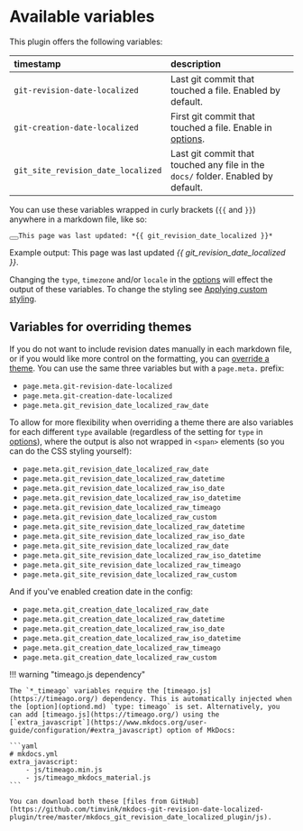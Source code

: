 # Available variables

This plugin offers the following variables:

| timestamp | description |
|:-----------|:------------|
| `git-revision-date-localized` | Last git commit that touched a file. Enabled by default. |
| `git-creation-date-localized` | First git commit that touched a file. Enable in [options](options.md). |
| `git_site_revision_date_localized` | Last git commit that touched any file in the `docs/` folder. Enabled by default. |

You can use these variables wrapped in curly brackets (`{{` and `}}`) anywhere in a markdown file, like so:

<pre id="__code_42"><span></span><button class="md-clipboard md-icon" title="Copy to clipboard" data-clipboard-target="#__code_42 > code"></button><code>This page was last updated: *&#123;{ git_revision_date_localized }}*
</code></pre>

Example output: This page was last updated *{{ git_revision_date_localized }}*.

Changing the `type`, `timezone` and/or `locale` in the [options](options.md) will effect the output of these variables. To change the styling see [Applying custom styling](howto/custom-styling.md).

## Variables for overriding themes

If you do not want to include revision dates manually in each markdown file, or if you would like more control on the formatting, you can [override a theme](howto/override-a-theme.md). You can use the same three variables but with a `page.meta.` prefix:

- `page.meta.git-revision-date-localized`
- `page.meta.git-creation-date-localized`
- `page.meta.git_revision_date_localized_raw_date`

To allow for more flexibility when overriding a theme there are also variables for each different `type` available (regardless of the setting for `type` in [options](options.md)), where the output is also not wrapped in `<span>` elements (so you can do the CSS styling yourself): 

- `page.meta.git_revision_date_localized_raw_date`
- `page.meta.git_revision_date_localized_raw_datetime`
- `page.meta.git_revision_date_localized_raw_iso_date`
- `page.meta.git_revision_date_localized_raw_iso_datetime`
- `page.meta.git_revision_date_localized_raw_timeago`
- `page.meta.git_revision_date_localized_raw_custom`
- `page.meta.git_site_revision_date_localized_raw_datetime`
- `page.meta.git_site_revision_date_localized_raw_iso_date`
- `page.meta.git_site_revision_date_localized_raw_date`
- `page.meta.git_site_revision_date_localized_raw_iso_datetime`
- `page.meta.git_site_revision_date_localized_raw_timeago`
- `page.meta.git_site_revision_date_localized_raw_custom`

And if you've enabled creation date in the config:

- `page.meta.git_creation_date_localized_raw_date`
- `page.meta.git_creation_date_localized_raw_datetime`
- `page.meta.git_creation_date_localized_raw_iso_date`
- `page.meta.git_creation_date_localized_raw_iso_datetime`
- `page.meta.git_creation_date_localized_raw_timeago`
- `page.meta.git_creation_date_localized_raw_custom`

!!! warning "timeago.js dependency"

    The `*_timeago` variables require the [timeago.js](https://timeago.org/) dependency. This is automatically injected when the [option](optiond.md) `type: timeago` is set. Alternatively, you can add [timeago.js](https://timeago.org/) using the [`extra_javascript`](https://www.mkdocs.org/user-guide/configuration/#extra_javascript) option of MkDocs:

    ```yaml
    # mkdocs.yml
    extra_javascript:
        - js/timeago.min.js
        - js/timeago_mkdocs_material.js
    ```

    You can download both these [files from GitHub](https://github.com/timvink/mkdocs-git-revision-date-localized-plugin/tree/master/mkdocs_git_revision_date_localized_plugin/js).